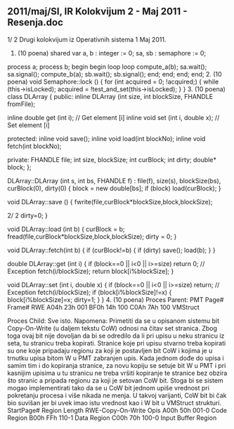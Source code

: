 2011/maj/SI, IR Kolokvijum 2 - Maj 2011 - Resenja.doc
--------------------------------------------------------------------------------


1/  2
Drugi kolokvijum iz Operativnih sistema 1
Maj 2011.
1. (10 poena)
shared var
  a, b : integer := 0;
  sa, sb : semaphore := 0;

process a;   process b;
begin begin
  loop loop
    compute_a(b);      sa.wait();
    sa.signal();      compute_b(a);
    sb.wait();      sb.signal();
  end;     end;
end;    end;
2. (10 poena)
void Semaphore::lock () {
  for (int acquired = 0; !acquired;) {
    while (this->isLocked);
    acquired = !test_and_set(this->isLocked);
  }
}
3. (10 poena)
class DLArray {
public:
  inline DLArray (int size, int blockSize, FHANDLE fromFile);

  inline double get (int i);  // Get element [i]
  inline void set (int i, double x); // Set element [i]

protected:
  inline void save();
  inline void load(int blockNo);
  inline void fetch(int blockNo);

private:
  FHANDLE file;
  int size, blockSize;
  int curBlock;
  int dirty;
  double* block;
};


DLArray::DLArray (int s, int bs, FHANDLE f) :
  file(f), size(s), blockSize(bs), curBlock(0), dirty(0) {
  block = new double[bs];
  if (block) load(curBlock);
}

void DLArray::save () {
  fwrite(file,curBlock*blockSize,block,blockSize);

2/  2
  dirty=0;
}


void DLArray::load (int b) {
  curBlock = b;
  fread(file,curBlock*blockSize,block,blockSize);
  dirty = 0;
}

void DLArray::fetch(int b) {
  if (curBlock!=b) {
    if (dirty) save();
    load(b);
  }
}

double DLArray::get (int i) {
  if (block==0 || i<0 || i>=size) return 0; // Exception
  fetch(i/blockSize);
  return block[i%blockSize];
}

void DLArray::set (int i, double x) {
  if (block==0 || i<0 || i>=size) return; // Exception
  fetch(i/blockSize);
  if (block[i%blockSize]!=x) {
    block[i%blockSize]=x;
    dirty=1;
  }
}
4. (10 poena)
Proces Parent:
PMT
Page# Frame# RWE
A04h 23h 001
BF0h 14h 100
C0Ah 7Ah 100
VMStruct




Proces Child: Sve isto.
Napomena:  Primetiti da se u opisanom sistemu bit Copy-On-Write (u daljem tekstu CoW)
odnosi na čitav set stranica. Zbog toga ovaj bit nije dovoljan da bi se odredilo da li pri upisu u
neku stranicu iz seta, tu stranicu treba kopirati. Stranice koje pri upisu stvarno treba kopirati
su one koje pripadaju regionu za koji je postavljen bit CoW i kojima je u trnutku upisa bitom
W u PMT zabranjen upis. Kada jednom dođe do upisa i samim tim i do kopiranja stranice, za
novu kopiju se setuje bit W u PMT i pri kasnijim upisima u tu stranicu ne treba vršiti
kopiranje te stranice bez obzira što stranic a pripada regionu za koji je setovan CoW bit. Stoga
bi se sistem mogao implementirati tako da se u CoW bit jednom upiše vrednost pri pokretanju
procesa i više nikada ne menja. U takvoj varijanti, CoW bit bi čak bio suvišan jer bi uvek
imao istu vrednost kao i W bit u VMStruct strukturi.
StartPage# Region Length RWE-Copy-On-Write Opis
A00h 50h 001-0 Code Region
B00h FFh 110-1 Data Region
C00h 70h 100-0 Input Buffer Region
